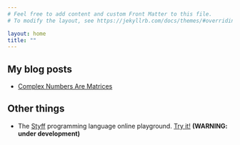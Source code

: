 ```yaml
---
# Feel free to add content and custom Front Matter to this file.
# To modify the layout, see https://jekyllrb.com/docs/themes/#overriding-theme-defaults

layout: home
title: ""
---
```


## My blog posts
- [Complex Numbers Are Matrices](blog/complex-are-matrices.md)

## Other things
- The [Styff](https://github.com/aradarbel10/Styff) programming language online playground. [Try it!](https://aradarbel10.github.io/Styff/) **(WARNING: under development)**